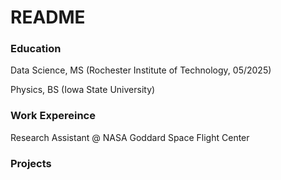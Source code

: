 # README

### Education
Data Science, MS (Rochester Institute of Technology, 05/2025)

Physics, BS (Iowa State University)

### Work Expereince
Research Assistant @ NASA Goddard Space Flight Center

### Projects
